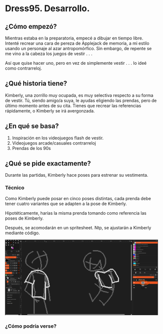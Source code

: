 # Dress95. Desarrollo.

## ¿Cómo empezó?
Mientras estaba en la preparatoria, empecé a dibujar en tiempo libre. Intenté recrear una cara de pereza
de Applejack de memoria, a mi estilo usando un personaje al azar antropomórfico. Sin embargo, de repente
se me vino a la cabeza los juegos de vestir . . .

Así que quise hacer uno, pero en vez de simplemente vestir . . . lo ideé como contrarreloj.

## ¿Qué historia tiene?

Kimberly, una zorrillo muy ocupada, es muy selectiva respecto a su forma de vestir. Tú, siendo amigo/a suya,
le ayudas eligiendo las prendas, pero de último momento antes de su cita. Tienes que recrear las referencias
rápidamente, o Kimberly se irá avergonzada.

## ¿En qué se basa?

1. Inspiración en los videojuegos flash de vestir.
2. Videojuegos arcade/casuales contrarreloj
3. Prendas de los 90s

## ¿Qué se pide exactamente?

Durante las partidas, Kimberly hace poses para estrenar su vestimenta.

### Técnico
Como Kimberly puede posar en cinco poses distintas, cada prenda debe tener cuatro variantes que se adapten a
la pose de Kimberly.

Hipotéticamente, harías la misma prenda tomando
como referencia las poses de Kimberly.

Después, se acomodarán en un spritesheet.
Ntp, se ajustarán a Kimberly mediante código.

![GIMP](image.png)

### ¿Cómo podría verse?

